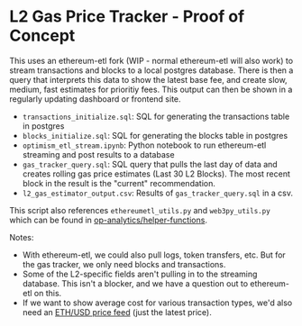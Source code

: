 # L2 Gas Price Tracker - Proof of Concept
This uses an ethereum-etl fork (WIP - normal ethereum-etl will also work) to stream transactions and blocks to a local postgres database. There is then a query that interprets this data to show the latest base fee, and create slow, medium, fast estimates for prioritiy fees. This output can then be shown in a regularly updating dashboard or frontend site.

- `transactions_initialize.sql`: SQL for generating the transactions table in postgres
- `blocks_initialize.sql`: SQL for generating the blocks table in postgres
- `optimism_etl_stream.ipynb`: Python notebook to run ethereum-etl streaming and post results to a database
- `gas_tracker_query.sql`: SQL query that pulls the last day of data and creates rolling gas price estimates (Last 30 L2 Blocks). The most recent block in the result is the "current" recommendation.
- `l2_gas_estimator_output.csv`: Results of `gas_tracker_query.sql` in a csv.

This script also references `ethereumetl_utils.py` and `web3py_utils.py` which can be found in [op-analytics/helper-functions](https://github.com/ethereum-optimism/op-analytics/tree/main/helper_functions).

Notes:
- With ethereum-etl, we could also pull logs, token transfers, etc. But for the gas tracker, we only need blocks and transactions.
- Some of the L2-specific fields aren't pulling in to the streaming database. This isn't a blocker, and we have a question out to ethereum-etl on this.
- If we want to show average cost for various transaction types, we'd also need an [ETH/USD price feed](https://api.coingecko.com/api/v3/simple/price?ids=ethereum&vs_currencies=USD) (just the latest price).
